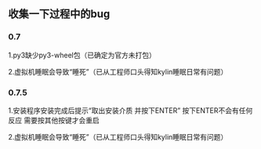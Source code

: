 ## 收集一下过程中的bug



### 0.7

1.py3缺少py3-wheel包（已确定为官方未打包）

2.虚拟机睡眠会导致“睡死”（已从工程师口头得知kylin睡眠日常有问题）

### 0.7.5

1.安装程序安装完成后提示“取出安装介质 并按下ENTER” 按下ENTER不会有任何反应 需要按其他按键才会重启

2.虚拟机睡眠会导致“睡死”（已从工程师口头得知kylin睡眠日常有问题）